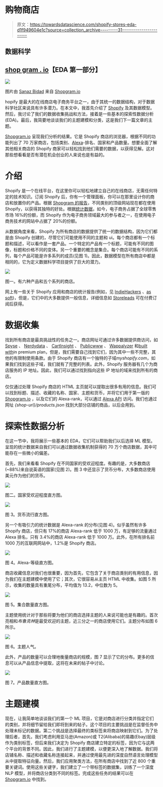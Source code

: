 # 购物商店

> 原文：<https://towardsdatascience.com/shopify-stores-eda-d1f949604e1c?source=collection_archive---------31----------------------->

## 数据科学

## [shop gram . io](https://shopgram.io)【EDA 第一部分】

![](img/8c91186f1217f3961f0e66c19d385023.png)

图片由 [Sanaz Bidad](https://dribbble.com/SanazBidad) 来自 [Shopgram.io](https://shopgram.io/)

hopify 是最大的在线商店电子商务平台之一，由于其统一的数据结构，对于数据科学社区来说具有许多潜力。在本文中，我首先介绍了 [Shopify](https://www.shopify.com/) 及其数据模型。然后，我讨论了我们的数据收集挑战和方法，接着是一些基本的探索性数据分析(EDA)。最后，我简要地谈谈我们的主题建模和分类，这是我们下一篇文章的主题。

[Shopgram.io](https://shopgram.io?utm_source=Towards_Data_Science&utm_medium=medium&utm_campaign=referral) 呈现我们分析的结果。它是 Shopify 商店的浏览器，根据不同的功能列出了 70 万家商店，包括类别、[Alexa](https://www.alexa.com/topsites)-排名、国家和产品数量。想要全面了解其他相关商店的 Shopify 商家可以轻松找到他们需要的数据，以获得见解。这对那些想看看是否有潜在机会创业的人来说也是有益的。

# 介绍

Shopify 是一个在线平台，在这里你可以轻松地建立自己的在线商店，无需任何特定的技术知识。订阅 Shopify 后，你有一个管理面板，你可以在那里设计你的商店和放置你的产品。根据 [Shopgram 的报告](https://shopgram.io/posts/best-shopify-shops)，不同类别的顶级网站现在都在使用 Shopify，以获得其独特的好处。根据[统计数据](https://www.statista.com/statistics/534123/e-commerce-share-of-retail-sales-worldwide/)，如今，电子商务占据了全球零售市场 16%的份额，而 Shopify 作为电子商务领域最大的参与者之一，在使用电子商务技术的网站中占据了 20%的份额。

从数据角度来看，Shopify 为所有商店的数据提供了统一的数据结构，因为它们都是由 Shopify 创建的，尽管它们可能使用不同的主题和 ui。每个商店都有一个标题和描述，可以看作是一套产品。一个特定的产品有一个标题，可能有不同的图像，标题和价格不同的变体。另一个重要的概念是集合。每个商店可能有不同的系列，每个产品可能是许多系列的成员(见图 1)。因此，数据模型在所有商店中都是相同的，它为定义数据科学项目提供了巨大的潜力。

![](img/b620ed61d9a090f7ccc56115a76e297e.png)

图一。有六种产品和五个系列的商店。

网上有一些关于 Shopify 应用和商店的统计报告(例如，见 [IndieHackers](https://www.indiehackers.com/@dbrereton/18218cbcb2) 、[as soft](https://asoft.co/shopify-apps/store-analysis))，但是，它们中的大多数提供一般信息，详细信息如 [Storeleads](https://storeleads.app/reports/shopify) 可在付费订阅后获得。

# 数据收集

找到所有商店是最具挑战性的任务之一。商店网址可通过许多数据提供商访问，如 [Spyse](https://spyse.com/target/domain/myshopify.com) 、 [Nerdydata](https://www.nerdydata.com/reports/shopify/a69ebdba-03ef-423d-b8f3-2b474b98f8d2) 、 [CartInsight](https://www.cartinsight.io/) 、 [Publicwww](https://publicwww.com/websites/shopify/) 、 [Wappalyzer](https://www.wappalyzer.com/technologies/ecommerce/shopify/) 和[built with](https://trends.builtwith.com/websitelist/Shopify/Added-Recently)in premium plan，但是，我们需要自己找到它们，因为其中一些不完整，其他的有限制使用条款。由于 Shopify 商店有一个独特的子域*myshopify.com*，如果我们找到这些子域，我们就有了完整的列表。此外，Shopify 服务器有几个为商店服务的 IP 地址。因此，我们可以通过找到指向这些 IP 地址的域来找到所有的商店。

仅仅通过处理 Shopify 商店的 HTML 主页就可以提取出很多有用的信息。我们可以找到标题、描述、收藏的名称、国家、主题和货币，并将它们用于第一版的 [Shopgram.io](https://shopgram.io) ，以及它们的 Alexa-rank，可以通过 [Alexa API](https://ats.alexa.com/) 访问。我们也通过网址 *{shop-url}/products.json* 找到大部分店铺的商品，以后会用到。

# 探索性数据分析

在这一节中，我将展示一些基本的 EDA，它们可以帮助我们以后选择 ML 模型。呈现的统计数据来自我们可以通过数据收集机制获得的 70 万个商店数据，其中可能存在一些微小的偏差。

首先，我们来看看 Shopify 在不同国家的受欢迎程度。有趣的是，大多数商店(~88%)来自说英语的国家(见图 2)。图 3 中还显示了货币分布，大多数商店使用美元作为他们的货币。

![](img/22f045235b90bb7ba6817098b0a78769.png)

图二。国家受欢迎程度直方图。

![](img/f8a03959c598daef6bdff0293ae97520.png)

图 3。货币流行直方图。

另一个有吸引力的统计数据是 Alexa-rank 的分布(见图 4)。似乎虽然有许多 Shopify 商店，但只有 17%的商店 Alexa-rank 低于 1000 万，有足够的流量通过 Alexa 排名，只有 3.4%的商店 Alexa-rank 低于 1000 万。此外，在所有排名前 1000 万的互联网网站中，1.2%是 Shopify 商店。

![](img/1ea80c88f0ad5a877fce0fb95edadb36.png)

图 4。Alexa-等级直方图。

商店收藏信息对我们也很重要，因为首先，它包含了关于商店类别的有用信息，因为我们在主题建模中使用了它；其次，它很容易从主页 HTML 中收集。如图 5 所示，收集的数量具有重尾分布，平均值为 13.2，中位数为 5。

![](img/5daaa7aae6645fdc656cfb302b3a482a.png)

图 5。集合数量直方图。

主题使用统计对于那些将要为他们的商店选择主题的人来说可能也是有趣的。首次亮相和*布鲁克林*是最受欢迎的主题，近三分之一的商店使用它们。主题分布如图 6 所示。

![](img/5ef3a4d064fd5851f73629f9e074fe7c.png)

图 6。主题人气。

此外，产品的数量可以合理地衡量商店的规模，图 7 显示了它的分布。更多的信息可以从产品信息中提取，这将在未来的帖子中讨论。

![](img/5159fb24703f797f4bed523c68b939ef.png)

图 7。产品数量直方图。

# 主题建模

现在，让我简单地谈谈我们的第一个 ML 项目，它是对商店进行分类并指定它们的类别，并将细节留给我们即将到来的帖子。这个项目的主要挑战是在监督任务中处理未标记的数据。第二个挑战是选择最终的类标签来将商店映射到它们。为了处理后者，首先，我们考虑利用亚马逊(Amazon)或 T2(Alibaba)的易趣(Ebay)层级作为类别标签，但后来我们决定为 Shopify 商店建立特定的标签，因为它与这两个平台的背景不同。因此，我们进行了主题建模，以便更深入地了解数据。我们将店铺名称、描述和收藏名称连接起来，并通过使用最先进的深度自然语言处理模型从中提取特征向量。然后，我们应用聚类方法，在所有商店中找到了近 800 个重要关键词。使用这些关键字，我们建立了一个带标签的数据集，训练了一个深度 NLP 模型，并将商店分类到不同的标签。完成这些任务的结果可以在 [Shopgram.io](https://shopgram.io) 中找到。